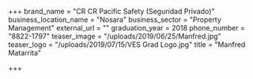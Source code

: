 +++
brand_name = "CR CR Pacific Safety (Seguridad Privado)"
business_location_name = "Nosara"
business_sector = "Property Management"
external_url = ""
graduation_year = 2018
phone_number = "8822-1797"
teaser_image = "/uploads/2019/06/25/Manfred.jpg"
teaser_logo = "/uploads/2019/07/15/VES Grad Logo.jpg"
title = "Manfred Matarrita"

+++
